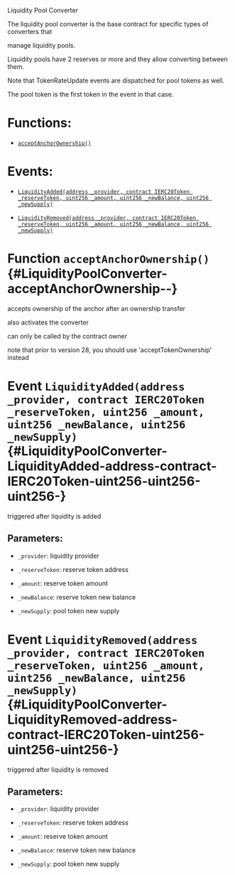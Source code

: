 Liquidity Pool Converter

The liquidity pool converter is the base contract for specific types of converters that

manage liquidity pools.

Liquidity pools have 2 reserves or more and they allow converting between them.

Note that TokenRateUpdate events are dispatched for pool tokens as well.

The pool token is the first token in the event in that case.

# Functions:

- [`acceptAnchorOwnership()`](#LiquidityPoolConverter-acceptAnchorOwnership--)

# Events:

- [`LiquidityAdded(address _provider, contract IERC20Token _reserveToken, uint256 _amount, uint256 _newBalance, uint256 _newSupply)`](#LiquidityPoolConverter-LiquidityAdded-address-contract-IERC20Token-uint256-uint256-uint256-)

- [`LiquidityRemoved(address _provider, contract IERC20Token _reserveToken, uint256 _amount, uint256 _newBalance, uint256 _newSupply)`](#LiquidityPoolConverter-LiquidityRemoved-address-contract-IERC20Token-uint256-uint256-uint256-)

# Function `acceptAnchorOwnership()` {#LiquidityPoolConverter-acceptAnchorOwnership--}

accepts ownership of the anchor after an ownership transfer

also activates the converter

can only be called by the contract owner

note that prior to version 28, you should use 'acceptTokenOwnership' instead

# Event `LiquidityAdded(address _provider, contract IERC20Token _reserveToken, uint256 _amount, uint256 _newBalance, uint256 _newSupply)` {#LiquidityPoolConverter-LiquidityAdded-address-contract-IERC20Token-uint256-uint256-uint256-}

triggered after liquidity is added

## Parameters:

- `_provider`:       liquidity provider

- `_reserveToken`:   reserve token address

- `_amount`:         reserve token amount

- `_newBalance`:     reserve token new balance

- `_newSupply`:      pool token new supply

# Event `LiquidityRemoved(address _provider, contract IERC20Token _reserveToken, uint256 _amount, uint256 _newBalance, uint256 _newSupply)` {#LiquidityPoolConverter-LiquidityRemoved-address-contract-IERC20Token-uint256-uint256-uint256-}

triggered after liquidity is removed

## Parameters:

- `_provider`:       liquidity provider

- `_reserveToken`:   reserve token address

- `_amount`:         reserve token amount

- `_newBalance`:     reserve token new balance

- `_newSupply`:      pool token new supply

